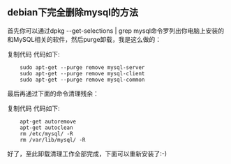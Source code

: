 ## debian下完全删除mysql的方法

首先你可以通过dpkg --get-selections | grep mysql命令罗列出你电脑上安装的和MySQL相关的软件，然后purge卸载，我是这么做的：

复制代码 代码如下:

		sudo apt-get --purge remove mysql-server
		sudo apt-get --purge remove mysql-client
		sudo apt-get --purge remove mysql-common

最后再通过下面的命令清理残余：

复制代码 代码如下:

		apt-get autoremove
		apt-get autoclean
		rm /etc/mysql/ -R
		rm /var/lib/mysql/ -R

好了，至此卸载清理工作全部完成，下面可以重新安装了:-)

